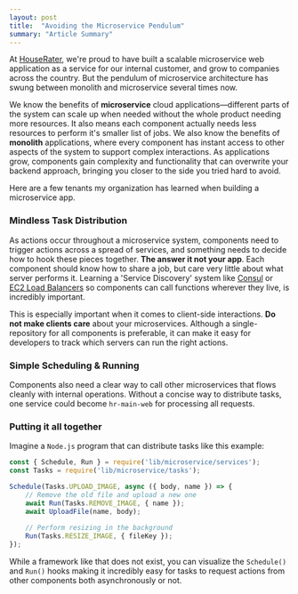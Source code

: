 ```yaml
---
layout: post
title:  "Avoiding the Microservice Pendulum"
summary: "Article Summary"
---
```

At [HouseRater][houserater], we're proud to have built a scalable microservice web application as a service for our
internal customer, and grow to companies across the country. But the pendulum of microservice architecture has swung
between monolith and microservice several times now.

We know the benefits of **microservice** cloud applications—different parts of the system can scale up when needed
without the whole product needing more resources. It also means each component actually needs less resources to
perform it's smaller list of jobs. We also know the benefits of **monolith** applications, where every component has
instant access to other aspects of the system to support complex interactions. As applications grow, components gain
complexity and functionality that can overwrite your backend approach, bringing you closer to the side you tried hard
to avoid.

Here are a few tenants my organization has learned when building a microservice app.

### Mindless Task Distribution

As actions occur throughout a microservice system, components need to trigger actions across a spread of services, and
something needs to decide how to hook these pieces together. **The answer it not your app**. Each component should
know how to share a job, but care very little about what server performs it. Learning a 'Service Discovery' system like
[Consul][consul] or [EC2 Load Balancers][ec2elb] so components can call functions wherever they live, is incredibly
important.

This is especially important when it comes to client-side interactions. **Do not make clients care** about your
microservices. Although a single-repository for all components is preferable, it can make it easy for developers to
track which servers can run the right actions.

### Simple Scheduling & Running

Components also need a clear way to call other microservices that flows cleanly with internal operations. Without
a concise way to distribute tasks, one service could become `hr-main-web` for processing all requests.

### Putting it all together

Imagine a `Node.js` program that can distribute tasks like this example:

```js
const { Schedule, Run } = require('lib/microservice/services');
const Tasks = require('lib/microservice/tasks');

Schedule(Tasks.UPLOAD_IMAGE, async ({ body, name }) => {
    // Remove the old file and upload a new one
    await Run(Tasks.REMOVE_IMAGE, { name });
    await UploadFile(name, body);
    
    // Perform resizing in the background
    Run(Tasks.RESIZE_IMAGE, { fileKey });
});
```

While a framework like that does not exist, you can visualize the `Schedule()` and `Run()` hooks making it incredibly
easy for tasks to request actions from other components both asynchronously or not.

[houserater]: https://www.houserater.com/
[consul]: https://www.consul.io/
[ec2elb]: https://aws.amazon.com/elasticloadbalancing/
